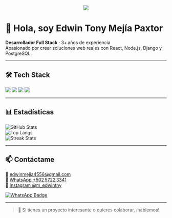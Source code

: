 <p align="center">
  <img src="https://capsule-render.vercel.app/api?text=Hola+Soy+Edwin+Tony!&animation=fadeIn&type=waving&color=gradient&height=100" />
</p>

# 👋 Hola, soy Edwin Tony Mejía Paxtor

**Desarrollador Full Stack** · 3+ años de experiencia  
Apasionado por crear soluciones web reales con React, Node.js, Django y PostgreSQL.

---

## 🛠️ Tech Stack
![](https://img.shields.io/badge/React-20232A?style=flat&logo=react&logoColor=61DAFB) 
![](https://img.shields.io/badge/Node.js-339933?style=flat&logo=node-dot-js&logoColor=white) 
![](https://img.shields.io/badge/Django-092E20?style=flat&logo=django&logoColor=white) 
![](https://img.shields.io/badge/PostgreSQL-316192?style=flat&logo=postgresql&logoColor=white)

---

## 📊 Estadísticas
![GitHub Stats](https://github-readme-stats.vercel.app/api?username=3dwintny&show_icons=true&theme=dark)  
![Top Langs](https://github-readme-stats.vercel.app/api/top-langs/?username=3dwintny&layout=compact&theme=dark)  
![Streak Stats](https://github-readme-streak-stats.herokuapp.com/?user=3dwintny&theme=dark)

---

## 📫 Contáctame
📧 [edwinmejia4556@gmail.com](mailto:edwinmejia4556@gmail.com)  
📱 [WhatsApp +502 5722 3341](https://wa.me/50257223341)  
📸 [Instagram @m_edwintny](https://www.instagram.com/m_edwintny/)

[![WhatsApp Badge](https://img.shields.io/badge/WhatsApp-+50257223341-25D366?style=for-the-badge&logo=whatsapp)](https://wa.me/50257223341)

---

> 💬 Si tienes un proyecto interesante o quieres colaborar, ¡hablemos!

